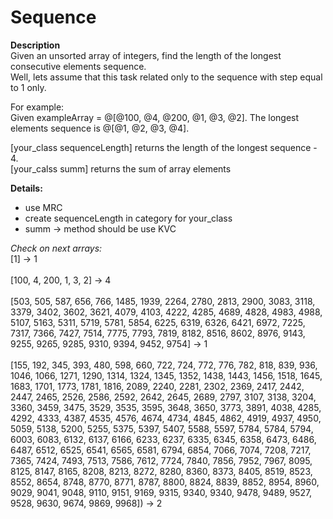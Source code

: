 # Sequence

<b>Description</b></br>
Given an unsorted array of integers, find the length of the longest consecutive elements sequence.</br>
Well, lets assume that this task related only to the sequence with step equal to 1 only.

For example:</br>
Given exampleArray = @[@100, @4, @200, @1, @3, @2]. The longest elements sequence is @[@1, @2, @3, @4].</br>

[your_class sequenceLength] returns the length of the longest sequence - 4.</br>
[your_calss summ] returns the sum of array elements</br>

<b>Details:</b></br>
- use MRC</br>
- create sequenceLength in category for your_class
- summ -> method should be use KVC 

<i>Check on next arrays:</i></br>
[1] -> 1</br></br>
[100, 4, 200, 1, 3, 2] -> 4 </br></br>
[503, 505, 587, 656, 766, 1485, 1939, 2264, 2780, 2813, 2900, 3083, 3118, 3379,
3402, 3602, 3621, 4079, 4103, 4222, 4285, 4689, 4828, 4983, 4988, 5107, 5163, 5311,
5719, 5781, 5854, 6225, 6319, 6326, 6421, 6972, 7225, 7317, 7366, 7427, 7514, 7775,
7793, 7819, 8182, 8516, 8602, 8976, 9143, 9255, 9265, 9285, 9310, 9394, 9452, 9754] -> 1 </br></br>
[155, 192, 345, 393, 480, 598, 660, 722, 724, 772, 776, 782, 818, 839, 936,
1046, 1066, 1271, 1290, 1314, 1324, 1345, 1352, 1438, 1443, 1456, 1518, 1645,
1683, 1701, 1773, 1781, 1816, 2089, 2240, 2281, 2302, 2369, 2417, 2442, 2447,
2465, 2526, 2586, 2592, 2642, 2645, 2689, 2797, 3107, 3138, 3204, 3360, 3459,
3475, 3529, 3535, 3595, 3648, 3650, 3773, 3891, 4038, 4285, 4292, 4333, 4387,
4535, 4576, 4674, 4734, 4845, 4862, 4919, 4937, 4950, 5059, 5138, 5200, 5255,
5375, 5397, 5407, 5588, 5597, 5784, 5784, 5794, 6003, 6083, 6132, 6137, 6166,
6233, 6237, 6335, 6345, 6358, 6473, 6486, 6487, 6512, 6525, 6541, 6565, 6581,
6794, 6854, 7066, 7074, 7208, 7217, 7365, 7424, 7493, 7513, 7586, 7612, 7724,
7840, 7856, 7952, 7967, 8095, 8125, 8147, 8165, 8208, 8213, 8272, 8280, 8360, 
8373, 8405, 8519, 8523, 8552, 8654, 8748, 8770, 8771, 8787, 8800, 8824, 8839, 
8852, 8954, 8960, 9029, 9041, 9048, 9110, 9151, 9169, 9315, 9340, 9340, 9478, 
9489, 9527, 9528, 9630, 9674, 9869, 9968]) -> 2 </br>
